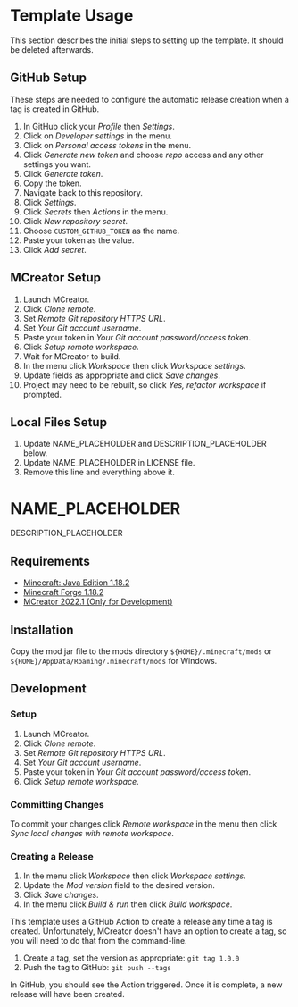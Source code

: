 # Template Usage
This section describes the initial steps to setting up the template. It should be deleted afterwards.

## GitHub Setup
These steps are needed to configure the automatic release creation when a tag is created in GitHub.
1. In GitHub click your _Profile_ then _Settings_.
2. Click on _Developer settings_ in the menu.
3. Click on _Personal access tokens_ in the menu.
4. Click _Generate new token_ and choose _repo_ access and any other settings you want.
5. Click _Generate token_.
6. Copy the token.
7. Navigate back to this repository.
8. Click _Settings_.
9. Click _Secrets_ then _Actions_ in the menu.
10. Click _New repository secret_.
11. Choose `CUSTOM_GITHUB_TOKEN` as the name.
12. Paste your token as the value.
13. Click _Add secret_.

## MCreator Setup
1. Launch MCreator.
2. Click _Clone remote_.
3. Set _Remote Git repository HTTPS URL_.
4. Set _Your Git account username_.
5. Paste your token in _Your Git account password/access token_.
6. Click _Setup remote workspace_.
7. Wait for MCreator to build.
8. In the menu click _Workspace_ then click _Workspace settings_.
9. Update fields as appropriate and click _Save changes_.
10. Project may need to be rebuilt, so click _Yes, refactor workspace_ if prompted.

## Local Files Setup
1. Update NAME_PLACEHOLDER and DESCRIPTION_PLACEHOLDER below.
2. Update NAME_PLACEHOLDER in LICENSE file.
3. Remove this line and everything above it.

# NAME_PLACEHOLDER
DESCRIPTION_PLACEHOLDER

## Requirements
* [Minecraft: Java Edition 1.18.2](https://www.minecraft.net/en-us/store/minecraft-java-edition)
* [Minecraft Forge 1.18.2](https://files.minecraftforge.net/net/minecraftforge/forge/index_1.18.2.html)
* [MCreator 2022.1 (Only for Development)](https://mcreator.net/)

## Installation
Copy the mod jar file to the mods directory `${HOME}/.minecraft/mods` or `${HOME}/AppData/Roaming/.minecraft/mods` for Windows.

## Development

### Setup
1. Launch MCreator.
2. Click _Clone remote_.
3. Set _Remote Git repository HTTPS URL_.
4. Set _Your Git account username_.
5. Paste your token in _Your Git account password/access token_.
6. Click _Setup remote workspace_.

### Committing Changes
To commit your changes click _Remote workspace_ in the menu then click _Sync local changes with remote workspace_.

### Creating a Release
1. In the menu click _Workspace_ then click _Workspace settings_.
2. Update the _Mod version_ field to the desired version.
3. Click _Save changes_.
4. In the menu click _Build & run_ then click _Build workspace_.

This template uses a GitHub Action to create a release any time a tag is created. Unfortunately, MCreator doesn't 
have an option to create a tag, so you will need to do that from the command-line.
1. Create a tag, set the version as appropriate: `git tag 1.0.0`
2. Push the tag to GitHub: `git push --tags`

In GitHub, you should see the Action triggered. Once it is complete, a new release will have been created.